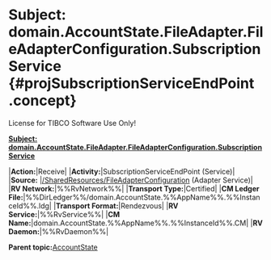 # Subject: domain.AccountState.FileAdapter.FileAdapterConfiguration.SubscriptionService {#projSubscriptionServiceEndPoint .concept}

License for TIBCO Software Use Only!

**[Subject: domain.AccountState.FileAdapter.FileAdapterConfiguration.SubscriptionService](../msgs/dest_Id104.md)**

|**Action:**|Receive|
|**Activity:**|SubscriptionServiceEndPoint \(Service\)|
|**Source:** |[/SharedResources/FileAdapterConfiguration](../../../projects/AccountState/SharedResources/FileAdapterConfiguration.adfiles.md) \(Adapter Service\)|
|**RV Network:**|%%RvNetwork%%|
|**Transport Type:**|Certified|
|**CM Ledger File:**|%%DirLedger%%/domain.AccountState.%%AppName%%.%%InstanceId%%.ldg|
|**Transport Format:**|Rendezvous|
|**RV Service:**|%%RvService%%|
|**CM Name:**|domain.AccountState.%%AppName%%.%%InstanceId%%.CM|
|**RV Daemon:**|%%RvDaemon%%|

**Parent topic:**[AccountState](../../../crossref/dest/projs/AccountState.md)

